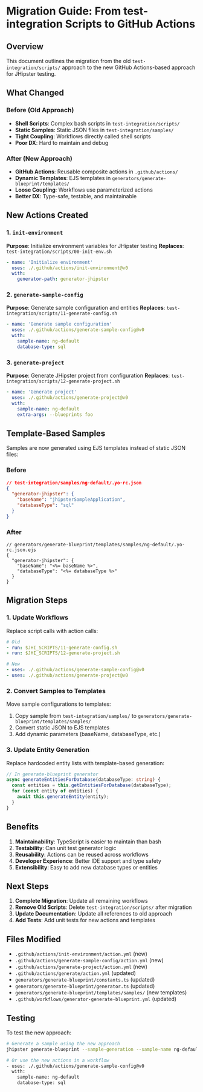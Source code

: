 # Migration Guide: From test-integration Scripts to GitHub Actions

## Overview

This document outlines the migration from the old `test-integration/scripts/` approach to the new GitHub Actions-based approach for JHipster testing.

## What Changed

### Before (Old Approach)
- **Shell Scripts**: Complex bash scripts in `test-integration/scripts/`
- **Static Samples**: Static JSON files in `test-integration/samples/`
- **Tight Coupling**: Workflows directly called shell scripts
- **Poor DX**: Hard to maintain and debug

### After (New Approach)
- **GitHub Actions**: Reusable composite actions in `.github/actions/`
- **Dynamic Templates**: EJS templates in `generators/generate-blueprint/templates/`
- **Loose Coupling**: Workflows use parameterized actions
- **Better DX**: Type-safe, testable, and maintainable

## New Actions Created

### 1. `init-environment`
**Purpose**: Initialize environment variables for JHipster testing
**Replaces**: `test-integration/scripts/00-init-env.sh`

```yaml
- name: 'Initialize environment'
  uses: ./.github/actions/init-environment@v0
  with:
    generator-path: generator-jhipster
```

### 2. `generate-sample-config`
**Purpose**: Generate sample configuration and entities
**Replaces**: `test-integration/scripts/11-generate-config.sh`

```yaml
- name: 'Generate sample configuration'
  uses: ./.github/actions/generate-sample-config@v0
  with:
    sample-name: ng-default
    database-type: sql
```

### 3. `generate-project`
**Purpose**: Generate JHipster project from configuration
**Replaces**: `test-integration/scripts/12-generate-project.sh`

```yaml
- name: 'Generate project'
  uses: ./.github/actions/generate-project@v0
  with:
    sample-name: ng-default
    extra-args: --blueprints foo
```

## Template-Based Samples

Samples are now generated using EJS templates instead of static JSON files:

### Before
```json
// test-integration/samples/ng-default/.yo-rc.json
{
  "generator-jhipster": {
    "baseName": "jhipsterSampleApplication",
    "databaseType": "sql"
  }
}
```

### After
```ejs
// generators/generate-blueprint/templates/samples/ng-default/.yo-rc.json.ejs
{
  "generator-jhipster": {
    "baseName": "<%= baseName %>",
    "databaseType": "<%= databaseType %>"
  }
}
```

## Migration Steps

### 1. Update Workflows
Replace script calls with action calls:

```yaml
# Old
- run: $JHI_SCRIPTS/11-generate-config.sh
- run: $JHI_SCRIPTS/12-generate-project.sh

# New
- uses: ./.github/actions/generate-sample-config@v0
- uses: ./.github/actions/generate-project@v0
```

### 2. Convert Samples to Templates
Move sample configurations to templates:

1. Copy sample from `test-integration/samples/` to `generators/generate-blueprint/templates/samples/`
2. Convert static JSON to EJS templates
3. Add dynamic parameters (baseName, databaseType, etc.)

### 3. Update Entity Generation
Replace hardcoded entity lists with template-based generation:

```typescript
// In generate-blueprint generator
async generateEntitiesForDatabase(databaseType: string) {
  const entities = this.getEntitiesForDatabase(databaseType);
  for (const entity of entities) {
    await this.generateEntity(entity);
  }
}
```

## Benefits

1. **Maintainability**: TypeScript is easier to maintain than bash
2. **Testability**: Can unit test generator logic
3. **Reusability**: Actions can be reused across workflows
4. **Developer Experience**: Better IDE support and type safety
5. **Extensibility**: Easy to add new database types or entities

## Next Steps

1. **Complete Migration**: Update all remaining workflows
2. **Remove Old Scripts**: Delete `test-integration/scripts/` after migration
3. **Update Documentation**: Update all references to old approach
4. **Add Tests**: Add unit tests for new actions and templates

## Files Modified

- `.github/actions/init-environment/action.yml` (new)
- `.github/actions/generate-sample-config/action.yml` (new)
- `.github/actions/generate-project/action.yml` (new)
- `.github/actions/generate/action.yml` (updated)
- `generators/generate-blueprint/constants.ts` (updated)
- `generators/generate-blueprint/generator.ts` (updated)
- `generators/generate-blueprint/templates/samples/` (new templates)
- `.github/workflows/generator-generate-blueprint.yml` (updated)

## Testing

To test the new approach:

```bash
# Generate a sample using the new approach
jhipster generate-blueprint --sample-generation --sample-name ng-default --database-type sql

# Or use the new actions in a workflow
- uses: ./.github/actions/generate-sample-config@v0
  with:
    sample-name: ng-default
    database-type: sql
``` 